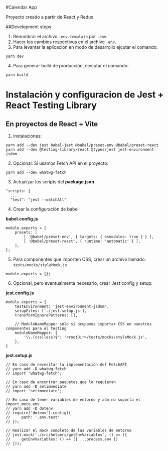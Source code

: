 #Calendar App

Proyecto creado a partir de React y Redux.

##Development steps

1. Renombrar el archivo `.env.template` por `.env`.
2. Hacer los cambios respectivos en el archivo `.env`.
3. Para levantar la aplicación en modo de desarrollo ejcutar el comando:

```
yarn dev
```

4. Para generar build de producción, ejecutar el comando:

```
yarn build
```

# Instalación y configuracion de Jest + React Testing Library

## En proyectos de React + Vite

1. Instalaciones:

```
yarn add --dev jest babel-jest @babel/preset-env @babel/preset-react
yarn add --dev @testing-library/react @types/jest jest-environment-jsdom
```

2. Opcional: Si usamos Fetch API en el proyecto:

```
yarn add --dev whatwg-fetch
```

3. Actualizar los scripts del **package.json**

```
"scripts: {
  ...
  "test": "jest --watchAll"
```

4. Crear la configuración de babel

**babel.config.js**

```
module.exports = {
    presets: [
        [ '@babel/preset-env', { targets: { esmodules: true } } ],
        [ '@babel/preset-react', { runtime: 'automatic' } ],
    ],
};
```

5. Para componentes que importen CSS, crear un archivo llamado:
   `tests/mocks/styleMock.js`

```
module.exports = {};
```

6. Opcional, pero eventualmente necesario, crear Jest config y setup:

**jest.config.js**

```
module.exports = {
    testEnvironment: 'jest-environment-jsdom',
    setupFiles: ['./jest.setup.js'],
    transformIgnorePatterns: [],

    // ModuleNameMapper sólo si ocupamos importar CSS en nuestros componentes para el testing
    moduleNameMapper: {
        '\\.(css|less)$': '<rootDir>/tests/mocks/styleMock.js',
    },
}
```

**jest.setup.js**

```
// En caso de necesitar la implementación del FetchAPI
// yarn add -D whatwg-fetch
// import 'whatwg-fetch';

// En caso de encontrar paquetes que lo requieran
// yarn add -D setimmediate
// import 'setimmediate';

// En caso de tener variables de entorno y aún no soporta el import.meta.env
// yarn add -D dotenv
// require('dotenv').config({
//     path: '.env.test'
// });

// Realizar el mock completo de las variables de entorno
// jest.mock('./src/helpers/getEnvVariables', () => ({
//     getEnvVariables: () => ({ ...process.env })
// }));
```
